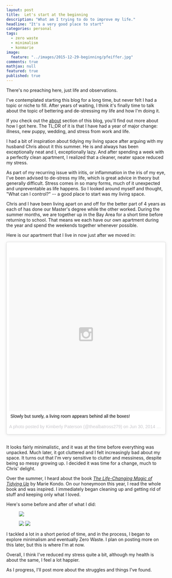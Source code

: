 ```yaml
---
layout: post
title:  Let's start at the beginning
description: "What am I trying to do to improve my life."
headline: "It's a very good place to start"
categories: personal
tags: 
  - zero waste
  - minimalism
  - konmarie
image: 
  feature: "../images/2015-12-29-beginning/pfeiffer.jpg"
comments: true
mathjax: null
featured: true
published: true
---
```


There's no preaching here, just life and observations.

I've contemplated starting this blog for a long time, but never felt I had a topic or niche to fill. After years of waiting, I think it's finally time to talk about the topic of bettering and de-stressing my life and how I'm doing it.

If you check out the [about](/about) section of this blog, you'll find out more about how I got here. The TL;DR of it is that I have had a year of major change: illness, new puppy, wedding, and stress from work and life.

I had a bit of inspiration about tidying my living space after arguing with my husband Chris about it this summer. He is and always has been exceptionally neat and I, exceptionally lazy. And after spending a week with a perfectly clean apartment, I realized that a cleaner, neater space reduced my stress.

As part of my recurring issue with iritis, or inflammation in the iris of my eye, I've been advised to de-stress my life, which is great advice in theory but generally difficult. Stress comes in so many forms, much of it unexpected and unpreventable as life happens. So I looked around myself and thought, "What can I control?" -- a good place to start was my living space.

Chris and I have been living apart on and off for the better part of 4 years as each of has done our Master's degree while the other worked. During the summer months, we are together up in the Bay Area for a short time before returning to school. That means we each have our own apartment during the year and spend the weekends together whenever possible.

Here is our apartment that I live in now just after we moved in:

<blockquote class="instagram-media" data-instgrm-captioned data-instgrm-version="6" style=" background:#FFF; border:0; border-radius:3px; box-shadow:0 0 1px 0 rgba(0,0,0,0.5),0 1px 10px 0 rgba(0,0,0,0.15); margin: 1px; max-width:658px; padding:0; width:99.375%; width:-webkit-calc(100% - 2px); width:calc(100% - 2px);"><div style="padding:8px;"> <div style=" background:#F8F8F8; line-height:0; margin-top:40px; padding:50% 0; text-align:center; width:100%;"> <div style=" background:url(data:image/png;base64,iVBORw0KGgoAAAANSUhEUgAAACwAAAAsCAMAAAApWqozAAAAGFBMVEUiIiI9PT0eHh4gIB4hIBkcHBwcHBwcHBydr+JQAAAACHRSTlMABA4YHyQsM5jtaMwAAADfSURBVDjL7ZVBEgMhCAQBAf//42xcNbpAqakcM0ftUmFAAIBE81IqBJdS3lS6zs3bIpB9WED3YYXFPmHRfT8sgyrCP1x8uEUxLMzNWElFOYCV6mHWWwMzdPEKHlhLw7NWJqkHc4uIZphavDzA2JPzUDsBZziNae2S6owH8xPmX8G7zzgKEOPUoYHvGz1TBCxMkd3kwNVbU0gKHkx+iZILf77IofhrY1nYFnB/lQPb79drWOyJVa/DAvg9B/rLB4cC+Nqgdz/TvBbBnr6GBReqn/nRmDgaQEej7WhonozjF+Y2I/fZou/qAAAAAElFTkSuQmCC); display:block; height:44px; margin:0 auto -44px; position:relative; top:-22px; width:44px;"></div></div> <p style=" margin:8px 0 0 0; padding:0 4px;"> <a href="https://www.instagram.com/p/p5ZY4zAPAA/" style=" color:#000; font-family:Arial,sans-serif; font-size:14px; font-style:normal; font-weight:normal; line-height:17px; text-decoration:none; word-wrap:break-word;" target="_blank">Slowly but surely, a living room appears behind all the boxes!</a></p> <p style=" color:#c9c8cd; font-family:Arial,sans-serif; font-size:14px; line-height:17px; margin-bottom:0; margin-top:8px; overflow:hidden; padding:8px 0 7px; text-align:center; text-overflow:ellipsis; white-space:nowrap;">A photo posted by Kimberly Paterson (@thealbatross279) on <time style=" font-family:Arial,sans-serif; font-size:14px; line-height:17px;" datetime="2014-07-01T05:32:44+00:00">Jun 30, 2014 at 10:32pm PDT</time></p></div></blockquote>
<script async defer src="//platform.instagram.com/en_US/embeds.js"></script>
<br/>

It looks fairly minimalistic, and it was at the time before everything was unpacked. Much later, it got cluttered and I felt increasingly bad about my space. It turns out that I'm very sensitive to clutter and messiness, despite being so messy growing up. I decided it was time for a change, much to Chris' delight.

Over the summer, I heard about the book [*The Life-Changing Magic of Tidying Up*](http://www.amazon.com/The-Life-Changing-Magic-Tidying-Decluttering/dp/1607747308) by Marie Kondo. On our honeymoon this year, I read the whole book and was inspired. I immediately began cleaning up and getting rid of stuff and keeping only what I loved.

Here's some before and after of what I did:

<figure>
	<a href="{{ site.url }}/images/2015-12-29-beginning/book_shelf.jpg"><img src="{{ site.url }}/images/2015-12-29-beginning/book_shelf.jpg"></a>
</figure>
<figure class="half">
	<a href="{{ site.url }}/images/2015-12-29-beginning/small_shelf.jpg"><img src="{{ site.url }}/images/2015-12-29-beginning/small_shelf.jpg"></a>
	<a href="{{ site.url }}/images/2015-12-29-beginning/desk.jpg"><img src="{{ site.url }}/images/2015-12-29-beginning/desk.jpg"></a>
</figure>

I tackled a lot in a short period of time, and in the process, I began to explore minimalism and eventually Zero Waste. I plan on posting more on this later, but this is where I'm at now.

Overall, I think I've reduced my stress quite a bit, although my health is about the same, I feel a lot happier.

As I progress, I'll post more about the struggles and things I've found.